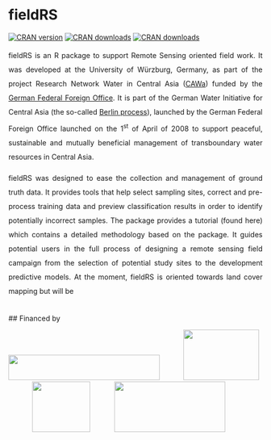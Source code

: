 # fieldRS
[![CRAN version](https://www.r-pkg.org/badges/version/fieldRS)](https://CRAN.R-project.org/package=fieldRS)
[![CRAN downloads](https://cranlogs.r-pkg.org/badges/last-month/fieldRS?color=brightgreen)](https://CRAN.R-project.org/package=fieldRS)
[![CRAN downloads](http://cranlogs.r-pkg.org/badges/grand-total/fieldRS?color=brightgreen)](https://CRAN.R-project.org/package=fieldRS)

<p align="justify" style="line-height:200%;">
fieldRS is an R package to support Remote Sensing oriented field work. It was developed at the University of Würzburg, Germany, as part of the project Research Network Water in Central Asia (<a href="http://www.cawa-project.net/">CAWa</a>) funded by the <a href="https://www.auswaertiges-amt.de/en">German Federal Foreign Office</a>. It is part of the German Water Initiative for Central Asia (the so-called <a href="http://waterca.org/en/the-berlin-process/">Berlin process</a>), launched by the German Federal Foreign Office launched on the 1<sup>st</sup> of April of 2008 to support peaceful, sustainable and mutually beneficial management of transboundary water resources in Central Asia.
</p>
<p align="justify" style="line-height:200%;">
fieldRS was designed to ease the collection and management of ground truth data. It provides tools that help select sampling sites, correct and pre-process training data and preview classification results in order to identify potentially incorrect samples. The package provides a tutorial (found <a hred="https://cran.r-project.org/web/packages/fieldRS/vignettes/fieldRS.html">here</a>) which contains a detailed methodology based on the package. It guides potential users in the full process of designing a remote sensing field campaign from the selection of potential study sites to the development predictive models. At the moment, fieldRS is oriented towards land cover mapping but will be 
</p>

</br>
## Financed by
<p>
<a href="https://www.orn.mpg.de/en/"><img width="300" height="50" src="https://www.gfz-potsdam.de/fileadmin/_processed_/0/8/csm_CAWa_Logo_ae5c278929.png"></a>&nbsp;&nbsp;&nbsp;&nbsp;&nbsp;&nbsp;&nbsp;&nbsp;&nbsp;&nbsp;&nbsp;&nbsp;<a href="https://www.geographie.uni-wuerzburg.de/en/fernerkundung/startseite/"><img width="150" height="100" src="https://www.uni-wuerzburg.de/typo3conf/ext/uw_sitepackage/Resources/Public/Images/uni-wuerzburg-logo.svg"></a>&nbsp;&nbsp;&nbsp;&nbsp;&nbsp;&nbsp;&nbsp;&nbsp;&nbsp;&nbsp;&nbsp;&nbsp;<a href="https://www.dlr.de/eoc/en/desktopdefault.aspx/tabid-5278/8856_read-15911/"><img width="115" height="100" src="https://upload.wikimedia.org/wikipedia/commons/thumb/f/f5/DLR_Logo.svg/744px-DLR_Logo.svg.png"></a>&nbsp;&nbsp;&nbsp;&nbsp;&nbsp;&nbsp;&nbsp;&nbsp;&nbsp;&nbsp;&nbsp;&nbsp;<a href="https://www.auswaertiges-amt.de/en/"><img width="220" height="100" src=""></a>
</p>
</br>
